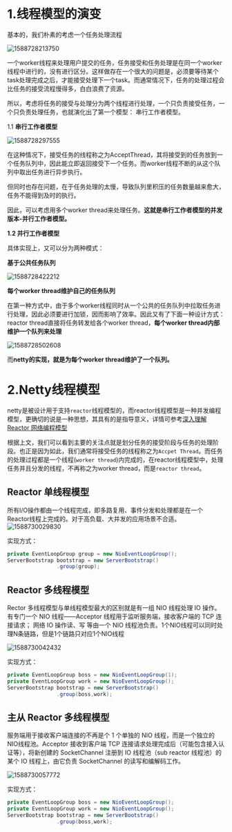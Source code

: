 # 1.线程模型的演变

基本的，我们朴素的考虑一个任务处理流程

![1588728213750](C:/Users/wyf/AppData/Roaming/Typora/typora-user-images/1588728213750.png)

一个worker线程来处理用户提交的任务，任务接受和任务处理是在同一个worker线程中进行的，没有进行区分。这样做存在一个很大的问题是，必须要等待某个task处理完成之后，才能接受处理下一个task。而通常情况下，任务的处理过程会比任务的接受流程慢得多，白白浪费了资源。

所以，考虑将任务的接受与处理分为两个线程进行处理，一个只负责接受任务，一个只负责处理任务，也就演化出了第一个模型： 串行工作者模型。

1.1 **串行工作者模型**

![1588728297555](C:/Users/wyf/AppData/Roaming/Typora/typora-user-images/1588728297555.png)

在这种情况下，接受任务的线程称之为AcceptThread，其将接受到的任务放到一个任务队列中，因此能立即返回接受下一个任务。而worker线程不断的从这个队列中取出任务进行异步执行。

但同时也存在问题，在于任务处理的太慢，导致队列里积压的任务数量越来愈大，任务不能得到及时的执行。

因此，可以考虑用多个worker thread来处理任务。**这就是串行工作者模型的并发版本-并行工作者模型。**

**1.2 并行工作者模型**

具体实现上，又可以分为两种模式：

**基于公共任务队列**

![1588728422212](C:/Users/wyf/AppData/Roaming/Typora/typora-user-images/1588728422212.png)

**每个worker thread维护自己的任务队列**

在第一种方式中，由于多个worker线程同时从一个公共的任务队列中拉取任务进行处理，因此必须要进行加锁，因而影响了效率。因此又有了下面一种设计方式：reactor thread直接将任务转发给各个worker thread，**每个worker thread内部维护一个队列来处理**

![1588728502608](C:/Users/wyf/AppData/Roaming/Typora/typora-user-images/1588728502608.png)

而**netty的实现，就是为每个worker thread维护了一个队列。**

# 2.Netty线程模型

netty是被设计用于支持`reactor`线程模型的，而reactor线程模型是一种并发编程模型，更确切的说是一种思想，其具有的是指导意义，详情可参考[深入理解Reactor 网络编程模型](https://zhuanlan.zhihu.com/p/93612337)

根据上文，我们可以看到主要的关注点就是划分任务的接受阶段与任务的处理阶段。也正是因为如此，我们通常将接受任务的线程称之为`Accpet Thread`。而任务的处理过程都是一个线程(`worker thread`)内完成的，在reactor线程模型中，处理任务并且分发的线程，不再称之为worker thread，而是`reactor thread`。

## Reactor 单线程模型

所有I/O操作都由一个线程完成，即多路复用、事件分发和处理都是在一个Reactor线程上完成的。对于高负载、大并发的应用场景不合适。![1588730029830](C:/Users/wyf/AppData/Roaming/Typora/typora-user-images/1588730029830.png)

实现方式：

```java
private EventLoopGroup group = new NioEventLoopGroup();
ServerBootstrap bootstrap = new ServerBootstrap()
                .group(group);
```

## Reactor 多线程模型

Rector 多线程模型与单线程模型最大的区别就是有一组 NIO 线程处理 IO 操作。 有专门一个 NIO 线程——Acceptor 线程用于监听服务端，接收客户端的 TCP 连接请求； 网络 IO 操作读、写 等由一个 NIO 线程池负责。1个NIO线程可以同时处理N条链路，但是1个链路只对应1个NIO线程

![1588730042432](C:/Users/wyf/AppData/Roaming/Typora/typora-user-images/1588730042432.png)

实现方式：

```java
private EventLoopGroup boss = new NioEventLoopGroup(1);
private EventLoopGroup work = new NioEventLoopGroup();
ServerBootstrap bootstrap = new ServerBootstrap()
                .group(boss,work);
```

## 主从 Reactor 多线程模型

服务端用于接收客户端连接的不再是个 1 个单独的 NIO 线程，而是一个独立的NIO线程池。Acceptor 接收到客户端 TCP 连接请求处理完成后（可能包含接入认证等），将新创建的 SocketChannel 注册到 IO 线程池（sub reactor 线程池）的某个 IO 线程上，由它负责 SocketChannel 的读写和编解码工作。

![1588730057772](C:/Users/wyf/AppData/Roaming/Typora/typora-user-images/1588730057772.png)

实现方式：

```java
private EventLoopGroup boss = new NioEventLoopGroup();
private EventLoopGroup work = new NioEventLoopGroup();
ServerBootstrap bootstrap = new ServerBootstrap()
                .group(boss,work);
```

